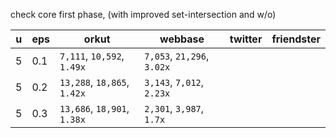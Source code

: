 check core first phase, (with improved set-intersection and w/o)

u | eps  | orkut | webbase | twitter | friendster
---  | ---  | --- | --- | --- | ---
5 | 0.1     | `7,111`, `10,592`, `1.49x`    | `7,053`, `21,296`, `3.02x` |   |  
5 | 0.2     | `13,288`, `18,865`, `1.42x`   | `3,143`, `7,012`, `2.23x` | |
5 | 0.3     | `13,686`, `18,901`, `1.38x`   | `2,301`, `3,987`, `1.7x` | |